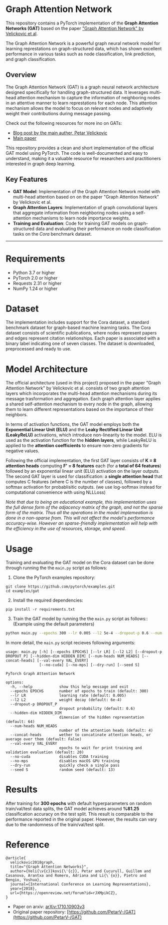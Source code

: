 # Graph Attention Network

This repository contains a PyTorch implementation of the **Graph Attention Networks (GAT)** based on the paper ["Graph Attention Network" by Velickovic et al](https://arxiv.org/abs/1710.10903v3). 

The Graph Attention Network is a powerful graph neural network model for learning represtations on graph-structured data, which has shown excellent performance in various tasks such as node classification, link prediction, and graph classification.


## Overview
The Graph Attention Network (GAT) is a graph neural network architecture designed specifically for handling graph-structured data. It leverages multi-head attention mechanism to capture the information of neighboring nodes in an attentive manner to learn represtations for each node. This attention mechanism allows the model to focus on relevant nodes and adaptively weight their contributions during message passing.

Check out the following resources for more ino on GATs:
- [Blog post by the main auther, Petar Velickovic](https://petar-v.com/GAT/)
- [Main paper](https://doi.org/10.48550/arXiv.1710.10903)

This repository provides a clean and short implementation of the official GAT model using PyTorch. The code is well-documented and easy to understand, making it a valuable resource for researchers and practitioners interested in graph deep learning.


## Key Features

- **GAT Model**: Implementation of the Graph Attention Network model with multi-head attention based on on the paper "Graph Attention Network" by Velickovic et al.
- **Graph Attention Layers**: Implementation of graph convolutional layers that aggregate information from neighboring nodes using a self-attention mechanisms to learn node importance weights.
- **Training and Evaluation**: Code for training GAT models on graph-structured data and evaluating their performance on node classification tasks on the *Cora* benchmark dataset.

---

# Requirements
- Python 3.7 or higher
- PyTorch 2.0 or higher
- Requests 2.31 or higher
- NumPy 1.24 or higher



# Dataset
The implementation includes support for the Cora dataset, a standard benchmark dataset for graph-based machine learning tasks. The Cora dataset consists of scientific publications, where nodes represent papers and edges represent citation relationships. Each paper is associated with a binary label indicating one of seven classes. The dataset is downloaded, preprocessed and ready to use.

# Model Architecture
The official architecture (used in this project) proposed in the paper "Graph Attention Network" by Velickovic et al. consists of two graph attention layers which incorporates the multi-head attention mechanisms during its message trasformation and aggregation. Each graph attention layer applies a shared self-attention mechanism to every node in the graph, allowing them to learn different representations based on the importance of their neighbors.

In terms of activation functions, the GAT model employs both the **Exponential Linear Unit (ELU)** and the **Leaky Rectified Linear Unit (LeakyReLU)** activations, which introduce non-linearity to the model. ELU is used as the activation function for the **hidden layers**, while LeakyReLU is applied to the **attention coefficients** to ensure non-zero gradients for negative values.

Following the official implementation, the first GAT layer consists of **K = 8 attention heads** computing **F' = 8 features** each (for a **total of 64 features**) followed by an exponential linear unit (ELU) activation on the layer outputs. The second GAT layer is used for classification: a **single attention head** that computes C features (where C is the number of classes), followed by a softmax activation for probablisitic outputs. (we use log-softmax instead for computational convenience with using NLLLoss)

*Note that due to being an educational example, this implementation uses the full dense form of the adjacency matrix of the graph, and not the sparse form of the matrix. Thus all the operations in the model implemeation is done in a non-sparse from. This will not affect the model's performance accuracy-wise. However an sparse-friendly implementation will help with the efficiency in the use of resources, storage, and speed.*
 

# Usage
Training and evaluating the GAT model on the Cora dataset can be done through running the the `main.py` script as follows:

1. Clone the PyTorch examples repository:

```
git clone https://github.com/pytorch/examples.git
cd examples/gat
```

2. Install the required dependencies:

```
pip install -r requirements.txt
```

3. Train the GAT model by running the the `main.py` script as follows:: (Example using the default parameters)

```bash
python main.py --epochs 300 --lr 0.005 --l2 5e-4 --dropout-p 0.6 --num-heads 8 --hidden-dim 64 --val-every 20
```

In more detail, the `main.py` script recieves following arguments:
```
usage: main.py [-h] [--epochs EPOCHS] [--lr LR] [--l2 L2] [--dropout-p DROPOUT_P] [--hidden-dim HIDDEN_DIM] [--num-heads NUM_HEADS] [--concat-heads] [--val-every VAL_EVERY]
               [--no-cuda] [--no-mps] [--dry-run] [--seed S]

PyTorch Graph Attention Network

options:
  -h, --help            show this help message and exit
  --epochs EPOCHS       number of epochs to train (default: 300)
  --lr LR               learning rate (default: 0.005)
  --l2 L2               weight decay (default: 6e-4)
  --dropout-p DROPOUT_P
                        dropout probability (default: 0.6)
  --hidden-dim HIDDEN_DIM
                        dimension of the hidden representation (default: 64)
  --num-heads NUM_HEADS
                        number of the attention heads (default: 4)
  --concat-heads        wether to concatinate attention heads, or average over them (default: False)
  --val-every VAL_EVERY
                        epochs to wait for print training and validation evaluation (default: 20)
  --no-cuda             disables CUDA training
  --no-mps              disables macOS GPU training
  --dry-run             quickly check a single pass
  --seed S              random seed (default: 13)
```



# Results
After training for **300 epochs** with default hyperparameters on random train/val/test data splits, the GAT model achieves around **%81.25** classification accuracy on the test split. This result is comparable to the performance reported in the original paper. However, the results can vary due to the randomness of the train/val/test split.

# Reference

``` 
@article{
  velickovic2018graph,
  title="{Graph Attention Networks}",
  author={Veli{\v{c}}kovi{\'{c}}, Petar and Cucurull, Guillem and Casanova, Arantxa and Romero, Adriana and Li{\`{o}}, Pietro and Bengio, Yoshua},
  journal={International Conference on Learning Representations},
  year={2018},
  url={https://openreview.net/forum?id=rJXMpikCZ},
}
```
- Paper on arxiv: [arXiv:1710.10903v3](https://doi.org/10.48550/arXiv.1710.10903)
- Original paper repository: [https://github.com/PetarV-/GAT](https://github.com/PetarV-/GAT)
